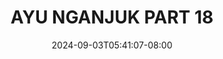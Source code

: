 --- 
title: "AYU NGANJUK PART 18"
description: "nonton bokep AYU NGANJUK PART 18 yandek durasi panjang baru"
date: 2024-09-03T05:41:07-08:00
file_code: "7m3t8y4n7uvq"
draft: false
cover: "txa5vikm6t18sxww.jpg"
tags: ["AYU", "NGANJUK", "PART"]
length: 2974
fld_id: "1483192"
foldername: "Ayu Nganjuk"
categories: ["Ayu Nganjuk"]
views: 0
---